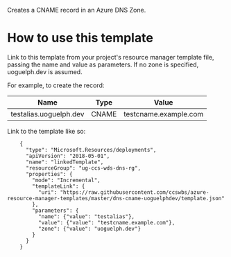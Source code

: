 Creates a CNAME record in an Azure DNS Zone.

# How to use this template

Link to this template from your project's resource manager template file, passing the name and value as parameters.
If no zone is specified, uoguelph.dev is assumed.

For example, to create the record:

| Name                   | Type  | Value                 |
|------------------------|-------|-----------------------|
| testalias.uoguelph.dev | CNAME | testcname.example.com |

Link to the template like so:

```
    {
      "type": "Microsoft.Resources/deployments",
      "apiVersion": "2018-05-01",
      "name": "linkedTemplate",
      "resourceGroup": "ug-ccs-wds-dns-rg",
      "properties": {
        "mode": "Incremental",
        "templateLink": {
          "uri": "https://raw.githubusercontent.com/ccswbs/azure-resource-manager-templates/master/dns-cname-uoguelphdev/template.json"
        },
        "parameters": {
          "name": {"value": "testalias"},
          "value": {"value": "testcname.example.com"},
          "zone": {"value": "uoguelph.dev"}
        }
      }
    }
```
